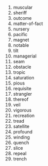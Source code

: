 1. muscular
2. sheriff
3. outcome
4. matter-of-fact
5. nursery
6. pacific
7. magnet
8. notable
9. tilt
10. managerial
11. seam
12. obstacle
13. tropic
14. saturation
15. pious
16. requisite
17. strangler
18. thereof
19. veil
20. vigorous
21. recreation
22. tread
23. satellite
24. profound
25. winding
26. quench
27. slice
28. repeal
29. trench